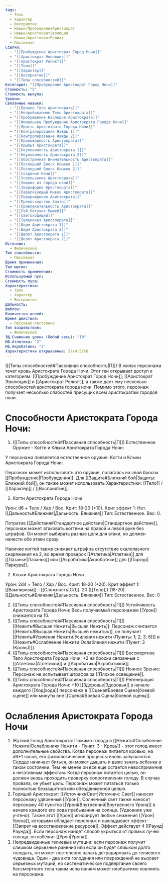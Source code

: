```yaml
---
tags:
  - Тело
  - Характер
  - Восприятие
  - Навык/ПробуждениеАристократ
  - Навык/АристократЭволюция
  - Навык/АристократРеликт
  - Пассивная
Ссылки:
  - "[[Пробуждение Аристократ Город Ночи]]"
  - "[[Аристократ Эволюция]]"
  - "[[Аристократ Реликт]]"
  - "[[Тело]]"
  - "[[Характер]]"
  - "[[Восприятие]]"
  - "[[Типы способностей]]"
Категория: "[[Пробуждение Аристократ Город Ночи]]"
Стоимость: "5"
Стоимость выкупа: 
Уровни: 
Связанные навыки:
  - "[[Вечное Тело Аристократа]]"
  - "[[Непробиваемое Тело Аристократа]]"
  - "[[Пробуждение Наследия Аристократа]]"
  - "[[Финальное Пробуждение Аристократа Города Ночи]]"
  - "[[Ярость Аристократа Города Ночи]]"
  - "[[Контролирование Жажды 1]]"
  - "[[Контролирование Жажды 2]]"
  - "[[Кровожадность Аристократа]]"
  - "[[Крылья Аристократа]]"
  - "[[Неуловимость Аристократа 1]]"
  - "[[Неуловимость Аристократа 2]]"
  - "[[Обостренная Внимательность Аристократа]]"
  - "[[Последний Блеск Клыков 1]]"
  - "[[Последний Блеск Клыков 2]]"
  - "[[Создание Ночи]]"
  - "[[Ускользание Аристократа]]"
  - "[[Хищник из города ночи]]"
  - "[[Звероформа Аристократа]]"
  - "[[Парализующий Кивок Аристократа]]"
  - "[[Перерождение Аристократа]]"
  - "[[Превосходство Знати]]"
  - "[[Привлекательность Аристократа]]"
  - "[[Рой Летучих Мышей]]"
  - "[[Светоходящий]]"
  - "[[Телекинез Аристократа]]"
  - "[[Шарм Аристократа 1]]"
  - "[[Шарм Аристократа 2]]"
  - "[[Шепот Аристократа 1]]"
  - "[[Шепот Аристократа 2]]"
Источник:
  - Физический
Тип способности:
  - Пассивная
Время применения: 
Тип магии: 
Стоимость применения: 
Используемый пул: 
Стоимость пула: 
Характеристики:
  - Тело
  - Характер
  - Восприятие
Дальность: 
Шаблон: 
Количество целей: 
Время действия:
  - Пассивно-постоянно
Тип воздействия:
  - Физический
ЗЩ.Снижение урона (Любой весь): "10"
НБ.Атлетика: "2"
НБ.Акробатика: "2"
Характеристики открываемые: 57x4;57x6
---
```


([[Типы способностей#Пассивная способность|П]]) В жилах персонажа течет кровь Аристократа Города Ночи. Этот ген открывает доступ к категориям: [[Пробуждение Аристократ Город Ночи]]; [[Аристократ Эволюция]] и [[Аристократ Реликт]], а также дает ему несколько способностей аристократа города ночи. Помимо этого, персонаж получает несколько слабостей присущих всем аристократам городов ночи. 

# Способности Аристократа Города Ночи:

1. ([[Типы способностей#Пассивная способность|П]]) Естественное Оружие - Когти и Клыки Аристократа Города Ночи:

У персонажа появляется естественное оружие: Когти и Клыки Аристократа Города Ночи:

Персонаж может использовать это оружие, полагаясь на свой бросок [[Пробуждение|Пробуждения]]. Для [[Защита#Ближний бой|Защиты: Ближний бой]], он также может использовать Характеристики: [[Тело]] / [[Характер]] / [[Восприятие]]. 

1. Когти Аристократа Города Ночи

Урон: d6 + Тело / Хар / Вос. Крит: 18-20 (+10). Крит эффект 1: Нет. [[Дальность#Ближняя|Дальность: Ближняя]] Тип: Естественное. Вес: 0.

Потратив [[Действия#Стандартное действие|Стандартное действие]], персонаж может атаковать когтями на правой и левой руке без штрафов. Он может выбирать разные цели для атаки, но должен нанести обе атаки сразу. 

Наличие когтей также снижает штраф за отсутствие скалолазного снаряжения на 2, во время проверок [[Атлетика|Атлетики]] для [[Лазанье|Лазанья]] или [[Акробатика|Акробатики]] для [[Паркур|Паркура]].

2. Клыки Аристократа Города Ночи

Урон: 2d4 + Тело / Хар / Вос. Крит: 18-20 (+20). Крит эффект 1: [[Вампиризм]] - [[Сложность|СЛ]]: 20 ([[Тело]]) (18-20). [[Дальность#Ближняя|Дальность: Ближняя]] Тип: Естественное. Вес: 0

2. ([[Типы способностей#Пассивная способность|П]]) Устойчивость Аристократа Города Ночи: Весь получаемый персонажем [[Урон]] снижается на 10. 
3. ([[Типы способностей#Пассивная способность|П]]) [[Нежить#Высшая Нежить|Высшая Нежить]]: Персонаж считается [[Нежить#Высшая Нежить|Высшей нежитью]], он получает [[Нежить#Усиления Нежити|Усиления нежити (Пункты: 1; 2; 3; 6)]] и  [[Нежить#Ослабление Нежити|Ослабления нежити (Пункт: 3 (Кровь))]].
4. ([[Типы способностей#Пассивная способность|П]]) Бессмертное Тело Аристократа Города Ночи: +2 на броски связанные с [[Атлетика|Атлетикой]] и [[Акробатика|Акробатикой]].
5. ([[Типы способностей#Пассивная способность|П]]) Ночное Зрение: Персонаж не испытывает штрафов за [[Плохое освещение]].
6. ([[Типы способностей#Пассивная способность|П]]) Регенерация Аристократа Города Ночи: +10 [[Здоровье|Здоровья]]  в начале каждого [[Ход|хода]] персонажа в [[Сцена#Боевая Сцена|боевой сцене]] или минуты вне [[Сцена#Боевая Сцена|боевой сцены]].

# Ослабления Аристократа Города Ночи

1. Жуткий Голод Аристократа: Помимо голода в [[Нежить#Ослабление Нежити|Ослаблениях Нежити - Пункт: 3 - Кровь]] - этот голод имеет дополнительные свойства. Когда персонаж питается кровью, на d6+1 часов, его физиологические процессы вновь запускаются. Сердце начинает биться, он может дышать и даже зачать ребенка в таком состоянии. Тем не менее он все еще остается невосприимчив к негативным эффектам. Когда персонаж питается целью, он должен вновь проходить проверку сопротивления голоду. В случае провала, он убьет цель. Персонаж может питаться только полностью беззащитной или обездвиженной целью. 
2. Горящий Аристократ: [[Источник#Свет|Источник: Свет]] наносит персонажу удвоенный [[Урон]]. Солнечный свет также наносит персонажу 40 пунктов [[Урон#Внутренний|Внутреннего Урона]] в начале каждого его хода пребывания на солнце. (Удвоение уже учтено). Также этот [[Урон]] игнорирует любые снижения [[Урон|Урона]], которыми обладает персонаж и накладывает эффект: [[Запрет на восстановление ресурсов]]. Эффект действует 4 [[Раунд|Раунда]]. Если персонаж найдет способ укрыться от прямых лучей солнца. он избежит [[Урон|Урона]].
3. Непредвиденные гелиевые мутации: если персонаж получит слишком серьезные ранения или если он будет слишком долго голодать, он может постепенно начать деградировать до гелиевого чудовища. Один - два акта голодания или повреждений не вызовет серьезных мутаций, но систематическое подвергание своего бессмертного тела таким испытаниям может необратимо повлиять на персонажа. 
